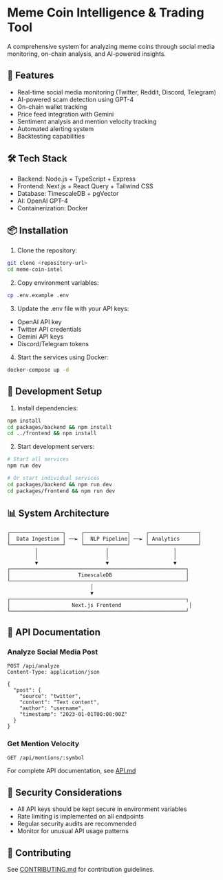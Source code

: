 # Meme Coin Intelligence & Trading Tool

A comprehensive system for analyzing meme coins through social media monitoring, on-chain analysis, and AI-powered insights.

## 🚀 Features

- Real-time social media monitoring (Twitter, Reddit, Discord, Telegram)
- AI-powered scam detection using GPT-4
- On-chain wallet tracking
- Price feed integration with Gemini
- Sentiment analysis and mention velocity tracking
- Automated alerting system
- Backtesting capabilities

## 🛠 Tech Stack

- Backend: Node.js + TypeScript + Express
- Frontend: Next.js + React Query + Tailwind CSS
- Database: TimescaleDB + pgVector
- AI: OpenAI GPT-4
- Containerization: Docker

## 📦 Installation

1. Clone the repository:
```bash
git clone <repository-url>
cd meme-coin-intel
```

2. Copy environment variables:
```bash
cp .env.example .env
```

3. Update the .env file with your API keys:
- OpenAI API key
- Twitter API credentials
- Gemini API keys
- Discord/Telegram tokens

4. Start the services using Docker:
```bash
docker-compose up -d
```

## 🔧 Development Setup

1. Install dependencies:
```bash
npm install
cd packages/backend && npm install
cd ../frontend && npm install
```

2. Start development servers:
```bash
# Start all services
npm run dev

# Or start individual services
cd packages/backend && npm run dev
cd packages/frontend && npm run dev
```

## 📊 System Architecture

```
┌─────────────────┐     ┌──────────────┐     ┌────────────────┐
│  Data Ingestion │ ──► │  NLP Pipeline│ ──► │ Analytics      │
└─────────────────┘     └──────────────┘     └────────────────┘
         │                      │                     │
         │                      │                     │
         ▼                      ▼                     ▼
┌─────────────────────────────────────────────────────────┐
│                      TimescaleDB                        │
└─────────────────────────────────────────────────────────┘
                           │
                           ▼
┌─────────────────────────────────────────────────────────┐
│                    Next.js Frontend                      │
└─────────────────────────────────────────────────────────┘
```

## 📝 API Documentation

### Analyze Social Media Post
```
POST /api/analyze
Content-Type: application/json

{
  "post": {
    "source": "twitter",
    "content": "Text content",
    "author": "username",
    "timestamp": "2023-01-01T00:00:00Z"
  }
}
```

### Get Mention Velocity
```
GET /api/mentions/:symbol
```

For complete API documentation, see [API.md](./API.md)

## 🔐 Security Considerations

- All API keys should be kept secure in environment variables
- Rate limiting is implemented on all endpoints
- Regular security audits are recommended
- Monitor for unusual API usage patterns

## 🤝 Contributing

See [CONTRIBUTING.md](./CONTRIBUTING.md) for contribution guidelines.
